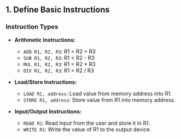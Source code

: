 ## 1. Define Basic Instructions

### Instruction Types
- **Arithmetic Instructions:**
  - `ADD R1, R2, R3`: R1 = R2 + R3
  - `SUB R1, R2, R3`: R1 = R2 - R3
  - `MUL R1, R2, R3`: R1 = R2 * R3
  - `DIV R1, R2, R3`: R1 = R2 / R3
  
- **Load/Store Instructions:**
  - `LOAD R1, address`: Load value from memory address into R1.
  - `STORE R1, address`: Store value from R1 into memory address.

- **Input/Output Instructions:**
  - `READ R1`: Read input from the user and store it in R1.
  - `WRITE R1`: Write the value of R1 to the output device.